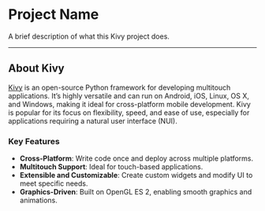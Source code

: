 # Project Name

A brief description of what this Kivy project does.

---

## About Kivy

[Kivy](https://kivy.org/) is an open-source Python framework for developing multitouch applications. It’s highly versatile and can run on Android, iOS, Linux, OS X, and Windows, making it ideal for cross-platform mobile development. Kivy is popular for its focus on flexibility, speed, and ease of use, especially for applications requiring a natural user interface (NUI).

### Key Features
- **Cross-Platform**: Write code once and deploy across multiple platforms.
- **Multitouch Support**: Ideal for touch-based applications.
- **Extensible and Customizable**: Create custom widgets and modify UI to meet specific needs.
- **Graphics-Driven**: Built on OpenGL ES 2, enabling smooth graphics and animations.


